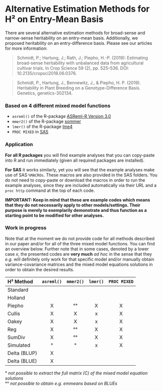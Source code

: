 # Alternative Estimation Methods for H² on Entry-Mean Basis
There are several alternative estimation methods for broad-sense and narrow-sense heritability on an entry-mean basis. Additionally, we proposed heritability on an entry-difference basis. Please see our articles for more information:

> Schmidt, P.; Hartung, J.; Rath, J.; Piepho, H.-P. (2019): Estimating broad-sense heritability with unbalanced data from agricultural cultivar trials. In Crop Science 59 (2), pp. 525–536. DOI: 10.2135/cropsci2018.06.0376.

> Schmidt, P., Hartung, J., Bennewitz, J., & Piepho, H. P. (2019). Heritability in Plant Breeding on a Genotype-Difference Basis. Genetics, genetics-302134.


### Based on 4 different mixed model functions
* `asreml()` of the R-package [ASReml-R Version 3.0](https://www.vsni.co.uk/software/asreml-r/)
* `mmer2()`  of the R-package [sommer](https://cran.r-project.org/web/packages/sommer/index.html)
* `lmer()`   of the R-package [lme4](http://lme4.r-forge.r-project.org/)
* `PROC MIXED` in [SAS](https://www.sas.com/en_us/home.html)

### Application
**For all R packages** you will find example analyses that you can copy-paste into R and run immediately (given all required packages are installed).

**For SAS** it works similarly, yet you will see that the example analyses make use of SAS `%MACROs`. These macros are also provided in the SAS folders. You do not need to copy-paste or download the macros in order to run the example analyses, since they are included automatically via their URL and a `proc http` command at the top of each code.

**IMPORTANT: Keep in mind that these are example codes which means that they do not necessarily apply to other models/settings. Their purpose is merely to exemplarily demonstrate and thus function as a starting point to be modified for other analyses.**

### Work in progress
Note that at the moment we do not provide code for all methods described in our paper and/or for all of the three mixed model functions. You can find an overview below. Further note that in some cases, denoted by a lower case *x*, the presented codes are **very much** *ad hoc* in the sense that they *e.g.* will definitely only work for that specific model and/or manually obtain variance-covariance matrices and the mixed model equations solutions in order to obtain the desired results.

H² Method | `asreml()` | `mmer2()` | `lmer()` | `PROC MIXED` | 
:--- | :---: | :---: | :---: | :---: |
Standard |  |  |  |  |
Holland |  |  |  |  |
Piepho | X | °° | X | X |
Cullis | X | X | x | X |
Oakey | X | X | x | X |
Reg | X | °° | X | X |
SumDiv | X | °° | X | X |
Simulated | ° | ° | x | X |
Delta (BLUP) | X |  |  |  |
Delta (BLUE) | X |  |  |  |

° *not possible to extract the full matrix (C) of the mixed model equation solutions*  <br />
°° *not possible to obtain e.g. emmeans based on BLUEs*
